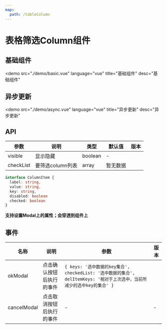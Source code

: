 ```yaml
---
map:
  path: /tableColumn
---
```


# 表格筛选Column组件

## 基础组件

<demo src="./demo/basic.vue"
  language="vue"
  title="基础组件"
  desc="基础组件"
  >
</demo>

## 异步更新

<demo src="./demo/async.vue"
  language="vue"
  title="异步更新"
  desc="异步更新"
  >
</demo>

## API

| 参数 | 说明 | 类型 | 默认值 | 版本 |
| --- | --- | --- | --- | --- |
| visible | 显示隐藏 | boolean | - |  |
| checkList | 要筛选column列表 | array | 暂无数据 |  |

```ts
interface ColumnItem {
  label: string,
  value: string,
  key: string,
  disabled: boolean
  checked: boolean
}
```

**支持设置Modal上的属性；会穿透到组件上**

## 事件

| 名称              | 说明             |  参数 | 版本  |
| ----------------- | ---------------- | --------------------------- | -- |
| okModal        | 点击确认按钮后执行的事件 | `{ keys: '选中数据的key集合', checkedList: '选中数据的集合', delItemKeys: '相对于上次选中，当前所减少的选中key的集合' }` |  |
| cancelModal           | 点击取消按钮后执行的事件 | - | - |

